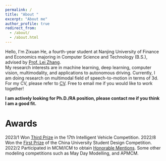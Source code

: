 ```yaml
---
permalink: /
title: "About "
excerpt: "About me"
author_profile: true
redirect_from: 
  - /about/
  - /about.html
---
```


Hello, I'm Zixuan He, a fourth-year student at Nanjing University of Finance and Economics majoring in Computer Science and Technology (B.S.), advised by [Prof. Lei Zhang](https://xueshu.baidu.com/scholarID/CN-BK73TEKJ).  
My research interests are in machine learning, deep learning, computer vision, multimodality, and applications to autonomous driving. Currently, I am doing research on multimodal field of speech-to-motion in terms of 3d. For my CV, please refer to [CV](Zixuan_He_CV.pdf). Free to email me if you would like to work together!  

**I am actively looking for Ph.D./RA position, please contact me if you think I am a good fit.**


Awards
======
2023/1 Won [Third Prize](中国机器人大赛三等奖.jpg) in the 17th Intelligent Vehicle Competition.
2022/8 Won the [First Prize](智能车比赛国家一等奖.jpg) of the China University Student Design Competition.
2022/2 Participated in MCM/ICM to obtain [Honorable Mentions](美赛建模H奖.jpg).
Some other modeling competitions such as May Day Modelling, and APMCM.

